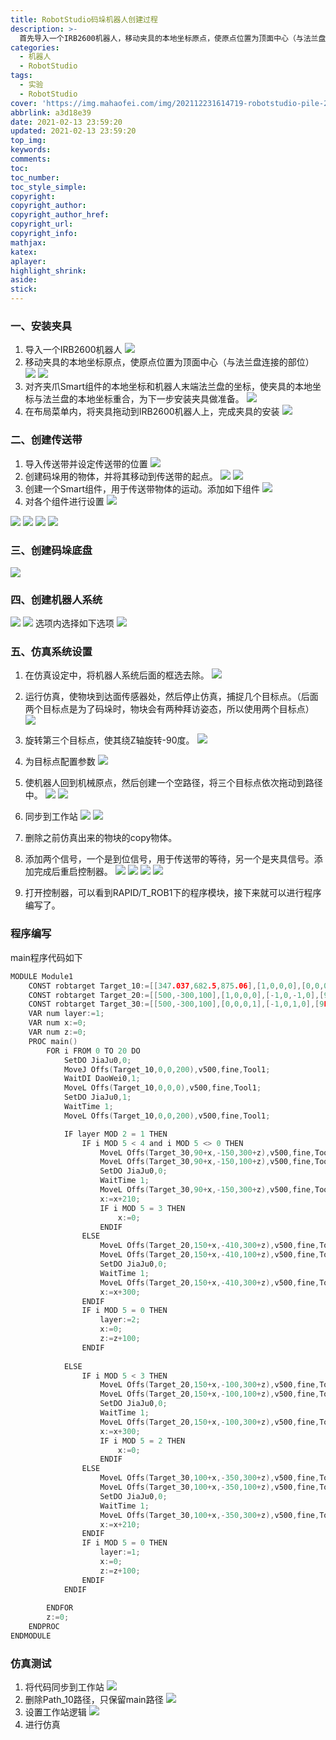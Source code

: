 ```yaml
---
title: RobotStudio码垛机器人创建过程
description: >-
  首先导入一个IRB2600机器人，移动夹具的本地坐标原点，使原点位置为顶面中心（与法兰盘连接的部位）。对齐夹爪Smart组件的本地坐标和机器人末端法兰盘的坐标...
categories:
  - 机器人
  - RobotStudio
tags:
  - 实验
  - RobotStudio
cover: 'https://img.mahaofei.com/img/202112231614719-robotstudio-pile-22.png'
abbrlink: a3d18e39
date: 2021-02-13 23:59:20
updated: 2021-02-13 23:59:20
top_img:
keywords:
comments:
toc:
toc_number:
toc_style_simple:
copyright:
copyright_author:
copyright_author_href:
copyright_url:
copyright_info:
mathjax:
katex:
aplayer:
highlight_shrink:
aside:
stick:
---
```



### 一、安装夹具
1. 导入一个IRB2600机器人
![](https://img.mahaofei.com/img/202112231608015-robotstudio-plie-1.png)
2. 移动夹具的本地坐标原点，使原点位置为顶面中心（与法兰盘连接的部位）
![](https://img.mahaofei.com/img/202112231608361-robotstudio-pile-2.png)
![](https://img.mahaofei.com/img/202112231609484-robotstudio-pile-3.png)
3. 对齐夹爪Smart组件的本地坐标和机器人末端法兰盘的坐标，使夹具的本地坐标与法兰盘的本地坐标重合，为下一步安装夹具做准备。
![](https://img.mahaofei.com/img/202112231609408-robotstudio-pile-4.png)
4. 在布局菜单内，将夹具拖动到IRB2600机器人上，完成夹具的安装
![](https://img.mahaofei.com/img/202112231609685-robotstudio-pile-5.png)
### 二、创建传送带
1. 导入传送带并设定传送带的位置
![](https://img.mahaofei.com/img/202112231610899-robotstudio-pile-6.png)
2. 创建码垛用的物体，并将其移动到传送带的起点。
![](https://img.mahaofei.com/img/202112231610645-robotstudio-pile-7.png)
![](https://img.mahaofei.com/img/202112231610831-robotstudio-pile-8.png)
3. 创建一个Smart组件，用于传送带物体的运动。添加如下组件
![](https://img.mahaofei.com/img/202112231610947-robotstudio-pile-9.png)
4. 对各个组件进行设置
![](https://img.mahaofei.com/img/202112231611124-robotstudio-pile-10.png)

![](https://img.mahaofei.com/img/202112231611916-robotstudio-pile-11.png)
![](https://img.mahaofei.com/img/202112231611919-robotstudio-pile-12.png)
![](https://img.mahaofei.com/img/202112231612829-robotstudio-pile-13.png)
![](https://img.mahaofei.com/img/202112231612841-robotstudio-pile-14.png)

### 三、创建码垛底盘
![](https://img.mahaofei.com/img/202112231612709-robotstudio-pile-15.png)
### 四、创建机器人系统
![](https://img.mahaofei.com/img/202112231613609-robotstudio-pile-16.png)
![](https://img.mahaofei.com/img/202112231613209-robotstudio-pile-17.png)
选项内选择如下选项
![](https://img.mahaofei.com/img/202112231613116-robotstudio-pile-18.png)

### 五、仿真系统设置
1. 在仿真设定中，将机器人系统后面的框选去除。
![](https://img.mahaofei.com/img/202112231613549-robotstudio-pile-19.png)
2. 运行仿真，使物块到达面传感器处，然后停止仿真，捕捉几个目标点。（后面两个目标点是为了码垛时，物块会有两种拜访姿态，所以使用两个目标点）
![](https://img.mahaofei.com/img/202112231614390-robotstudio-pile-20.png)
3. 旋转第三个目标点，使其绕Z轴旋转-90度。
![](https://img.mahaofei.com/img/202112231614934-robotstudio-pile-21.png)
4. 为目标点配置参数
![](https://img.mahaofei.com/img/202112231614719-robotstudio-pile-22.png)
5. 使机器人回到机械原点，然后创建一个空路径，将三个目标点依次拖动到路径中。
![](https://img.mahaofei.com/img/202112231615329-robotstudio-pile-23.png)
![](https://img.mahaofei.com/img/202112231615980-robotstudio-pile-24.png)
6. 同步到工作站
![](https://img.mahaofei.com/img/202112231615993-robotstudio-pile-25.png)
![](https://img.mahaofei.com/img/202112231616848-robotstudio-pile-26.png)
7. 删除之前仿真出来的物块的copy物体。
8. 添加两个信号，一个是到位信号，用于传送带的等待，另一个是夹具信号。添加完成后重启控制器。
![](https://img.mahaofei.com/img/202112231616755-robotstudio-pile-27.png)
![](https://img.mahaofei.com/img/202112231616351-robotstudio-pile-28.png)
![](https://img.mahaofei.com/img/202112231617959-robostudio-pile-29.png)
![](https://img.mahaofei.com/img/202112231617558-robotstudio-pile-30.png)

9. 打开控制器，可以看到RAPID/T_ROB1下的程序模块，接下来就可以进行程序编写了。
### 程序编写
main程序代码如下
```c
MODULE Module1
	CONST robtarget Target_10:=[[347.037,682.5,875.06],[1,0,0,0],[0,0,0,0],[9E9,9E9,9E9,9E9,9E9,9E9]];
	CONST robtarget Target_20:=[[500,-300,100],[1,0,0,0],[-1,0,-1,0],[9E9,9E9,9E9,9E9,9E9,9E9]];
	CONST robtarget Target_30:=[[500,-300,100],[0,0,0,1],[-1,0,1,0],[9E9,9E9,9E9,9E9,9E9,9E9]];
	VAR num layer:=1;
    VAR num x:=0;
    VAR num z:=0;
    PROC main()
        FOR i FROM 0 TO 20 DO
            SetDO JiaJu0,0;
            MoveJ Offs(Target_10,0,0,200),v500,fine,Tool1;
            WaitDI DaoWei0,1; 
            MoveL Offs(Target_10,0,0,0),v500,fine,Tool1;
            SetDO JiaJu0,1;
            WaitTime 1;
            MoveL Offs(Target_10,0,0,200),v500,fine,Tool1;

            IF layer MOD 2 = 1 THEN
                IF i MOD 5 < 4 and i MOD 5 <> 0 THEN
                    MoveL Offs(Target_30,90+x,-150,300+z),v500,fine,Tool1;
                    MoveL Offs(Target_30,90+x,-150,100+z),v500,fine,Tool1;
                    SetDO JiaJu0,0;
                    WaitTime 1;
                    MoveL Offs(Target_30,90+x,-150,300+z),v500,fine,Tool1;
                    x:=x+210;
                    IF i MOD 5 = 3 THEN
                        x:=0;
                    ENDIF
                ELSE
                    MoveL Offs(Target_20,150+x,-410,300+z),v500,fine,Tool1;
                    MoveL Offs(Target_20,150+x,-410,100+z),v500,fine,Tool1;
                    SetDO JiaJu0,0;
                    WaitTime 1;
                    MoveL Offs(Target_20,150+x,-410,300+z),v500,fine,Tool1;
                    x:=x+300;
                ENDIF
                IF i MOD 5 = 0 THEN
                    layer:=2;
                    x:=0;
                    z:=z+100;
                ENDIF
                
            ELSE
                IF i MOD 5 < 3 THEN
                    MoveL Offs(Target_20,150+x,-100,300+z),v500,fine,Tool1;
                    MoveL Offs(Target_20,150+x,-100,100+z),v500,fine,Tool1;
                    SetDO JiaJu0,0;
                    WaitTime 1;
                    MoveL Offs(Target_20,150+x,-100,300+z),v500,fine,Tool1;
                    x:=x+300;
                    IF i MOD 5 = 2 THEN
                        x:=0;
                    ENDIF
                ELSE
                    MoveL Offs(Target_30,100+x,-350,300+z),v500,fine,Tool1;
                    MoveL Offs(Target_30,100+x,-350,100+z),v500,fine,Tool1;
                    SetDO JiaJu0,0;
                    WaitTime 1;
                    MoveL Offs(Target_30,100+x,-350,300+z),v500,fine,Tool1;
                    x:=x+210;
                ENDIF
                IF i MOD 5 = 0 THEN
                    layer:=1;
                    x:=0;
                    z:=z+100;
                ENDIF
            ENDIF
                
        ENDFOR
        z:=0;
    ENDPROC
ENDMODULE
```

### 仿真测试
1. 将代码同步到工作站
![](https://img.mahaofei.com/img/202112231617535-robotstudio-pile-31.png)
 2. 删除Path_10路径，只保留main路径
![](https://img.mahaofei.com/img/202112231617120-robotstudio-pile-32.png)
2. 设置工作站逻辑
![](https://img.mahaofei.com/img/202112231618997-robotstudio-pile-33.png)
3. 进行仿真